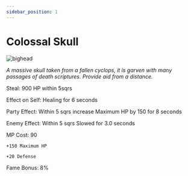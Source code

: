 ```yaml
---
sidebar_position: 1
---
```


# Colossal Skull

![bighead](https://vwiki.valorserver.com/api/item/picture/colossal%20skull)

<i>A massive skull taken from a fallen cyclops, it is garven with many passages of death scriptures. Provide aid from a distance.</i>

Steal: 900 HP within 5sqrs

Effect on Self: Healing for 6 seconds

Party Effect: Within 5 sqrs increase Maximum HP by 150 for 8 seconds

Enemy Effect: Within 5 sqrs Slowed for 3.0 seconds

MP Cost: 90

    +150 Maximum HP
    
    +20 Defense

Fame Bonus: 8%
